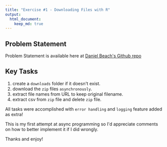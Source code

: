 ```yaml
---
title: "Exercise #1 - Downloading Files with R"
output: 
  html_document:
    keep_md: true
---
```




## Problem Statement

Problem Statement is available here at  [Daniel Beach's Github repo](https://github.com/danielbeach/data-engineering-practice/tree/main/Exercises/Exercise-1)

## Key Tasks 

1. create a `downloads` folder if it doesn't exist.
2. download the `zip` files `asynchronously`.
3. extract file names from URL to keep original filename.
4. extract csv from `zip` file and delete `zip` file.

All tasks were accomplished with `error handling` and `logging` feature added as extra!

This is my first attempt at async programming so I'd appreciate comments on how to better implement it if I did wrongly.

Thanks and enjoy!
